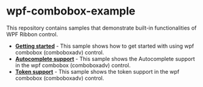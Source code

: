 # wpf-combobox-example

This repository contains samples that demonstrate built-in functionalities of WPF Ribbon control.

* **<a href="ComboBoxAdv">Getting started</a>** - This sample shows how to get started with using wpf combobox (comboboxadv) control.
* **<a href="Samples/Autocomplete">Autocomplete support</a>** - This sample shows the Autocomplete support in the wpf combobox (comboboxadv) control.
* **<a href="Samples/Token-support">Token support</a>** - This sample shows the token support in the wpf combobox (comboboxadv) control.

